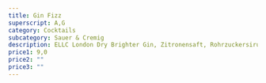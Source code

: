 ```yaml
---
title: Gin Fizz
superscript: A,G
category: Cocktails
subcategory: Sauer & Cremig
description: ELLC London Dry Brighter Gin, Zitronensaft, Rohrzuckersirup, Aquafaba, Soda
price1: 9,0
price2: ""
price3: ""
---
```

